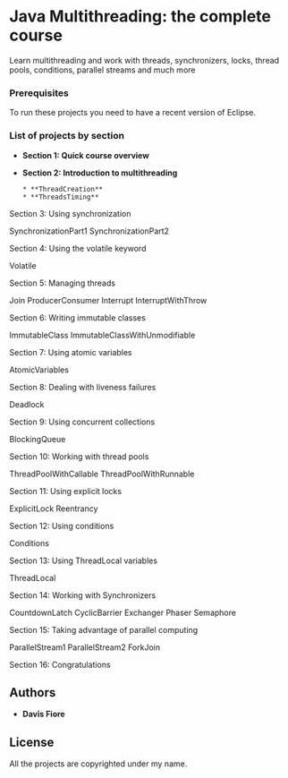 # Java Multithreading: the complete course

Learn multithreading and work with threads, synchronizers, locks, thread pools, conditions, parallel streams and much more

### Prerequisites

To run these projects you need to have a recent version of Eclipse.

### List of projects by section


* **Section 1: Quick course overview**

* **Section 2: Introduction to multithreading**

      * **ThreadCreation**
      * **ThreadsTiming**

Section 3: Using synchronization

SynchronizationPart1
SynchronizationPart2

Section 4: Using the volatile keyword

Volatile

Section 5: Managing threads

Join
ProducerConsumer
Interrupt
InterruptWithThrow

Section 6: Writing immutable classes

ImmutableClass
ImmutableClassWithUnmodifiable

Section 7: Using atomic variables

AtomicVariables

Section 8: Dealing with liveness failures

Deadlock

Section 9: Using concurrent collections

BlockingQueue

Section 10: Working with thread pools

ThreadPoolWithCallable
ThreadPoolWithRunnable

Section 11: Using explicit locks

ExplicitLock
Reentrancy

Section 12: Using conditions

Conditions

Section 13: Using ThreadLocal variables

ThreadLocal

Section 14: Working with Synchronizers

CountdownLatch
CyclicBarrier
Exchanger
Phaser
Semaphore

Section 15: Taking advantage of parallel computing

ParallelStream1
ParallelStream2
ForkJoin

Section 16: Congratulations


## Authors

* **Davis Fiore**

## License

All the projects are copyrighted under my name.
